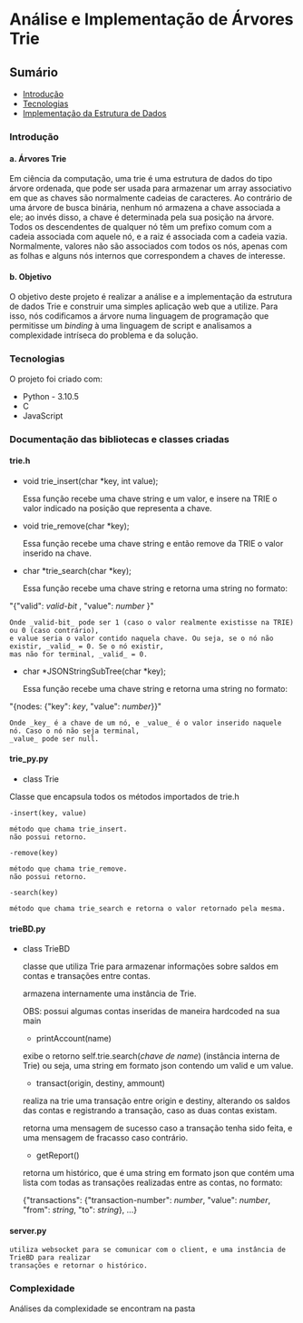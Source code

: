 # Análise e Implementação de Árvores Trie
## Sumário
* [Introdução](#introdução)
* [Tecnologias](#tecnologias)
* [Implementação da Estrutura de Dados](#implementação-da-estrutura-de-dados)
### Introdução
#### a. Árvores Trie
Em ciência da computação, uma trie é uma estrutura de dados do tipo árvore ordenada, que pode ser usada para armazenar um array associativo em que as chaves são normalmente cadeias de caracteres. Ao contrário de uma árvore de busca binária, nenhum nó armazena a chave associada a ele; ao invés disso, a chave é determinada pela sua posição na árvore. Todos os descendentes de qualquer nó têm um prefixo comum com a cadeia associada com aquele nó, e a raiz é associada com a cadeia vazia. Normalmente, valores não são associados com todos os nós, apenas com as folhas e alguns nós internos que correspondem a chaves de interesse.
#### b. Objetivo
O objetivo deste projeto é realizar a análise e a implementação da estrutura de dados Trie e construir uma simples aplicação web que a utilize. Para isso, nós codificamos a árvore numa linguagem de programação que permitisse um *binding* à uma linguagem de script e analisamos a complexidade intríseca do problema e da solução.
### Tecnologias
O projeto foi criado com:
* Python - 3.10.5
* C
* JavaScript
### Documentação das bibliotecas e classes criadas
#### 

#### trie.h

* void trie_insert(char *key, int value); 

    Essa função recebe uma chave string e um valor, e insere na TRIE o valor indicado na posição que representa a chave.

* void trie_remove(char *key);

    Essa função recebe uma chave string e então remove da TRIE o valor inserido na chave.

* char *trie_search(char *key); 

    Essa função recebe uma chave string e retorna uma string no formato:

"{"valid":  _valid-bit_ , "value":  _number_ }"

    Onde _valid-bit_ pode ser 1 (caso o valor realmente existisse na TRIE) ou 0 (caso contrário),
    e value seria o valor contido naquela chave. Ou seja, se o nó não existir, _valid_ = 0. Se o nó existir,
    mas não for terminal, _valid_ = 0.

* char *JSONStringSubTree(char *key);

    Essa função recebe uma chave string e retorna uma string no formato:

"{nodes: {"key": _key_, "value": _number_}}"

    Onde _key_ é a chave de um nó, e _value_ é o valor inserido naquele nó. Caso o nó não seja terminal,
    _value_ pode ser null.

#### trie_py.py

* class Trie

Classe que encapsula todos os métodos importados de trie.h
    
    -insert(key, value)
    
    método que chama trie_insert.
    não possui retorno.

    -remove(key)

    método que chama trie_remove.
    não possui retorno.

    -search(key)

    método que chama trie_search e retorna o valor retornado pela mesma.

#### trieBD.py

* class TrieBD

    classe que utiliza Trie para armazenar informações sobre saldos em contas e transações
    entre contas.

    armazena internamente uma instância de Trie.

    OBS: possui algumas contas inseridas de maneira hardcoded na sua main

    * printAccount(name)

    exibe o retorno self.trie.search(_chave de name_) (instância interna de Trie)
    ou seja, uma string em formato json contendo um valid e um value.

    * transact(origin, destiny, ammount)

    realiza na trie uma transação entre origin e destiny, alterando os saldos das contas e 
    registrando a transação, caso as duas contas existam.

    retorna uma mensagem de sucesso caso a transação tenha sido feita, e uma mensagem de fracasso
    caso contrário.

    * getReport()

    retorna um histórico, que é uma string em formato json que contém uma lista com todas as transações realizadas entre as contas, no formato:

    {"transactions": {"transaction-number": _number_, "value": _number_, "from": _string_, 
    "to": _string_}, ...}

#### server.py

    utiliza websocket para se comunicar com o client, e uma instância de TrieBD para realizar
    transações e retornar o histórico.

### Complexidade

Análises da complexidade se encontram na pasta


    